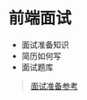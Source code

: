 # 前端面试

- 面试准备知识
- 简历如何写
- 面试题库

> [面试准备参考](https://godbasin.github.io/front-end-playground/front-end-work/interview/interview-1-ready.html)